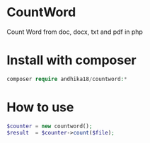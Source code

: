 # CountWord
Count Word from doc, docx, txt and pdf in php

# Install with composer
  ```php
  composer require andhika18/countword:*
  ```
# How to use
  ```php
  $counter = new countword();
  $result  = $counter->count($file);
  ```
